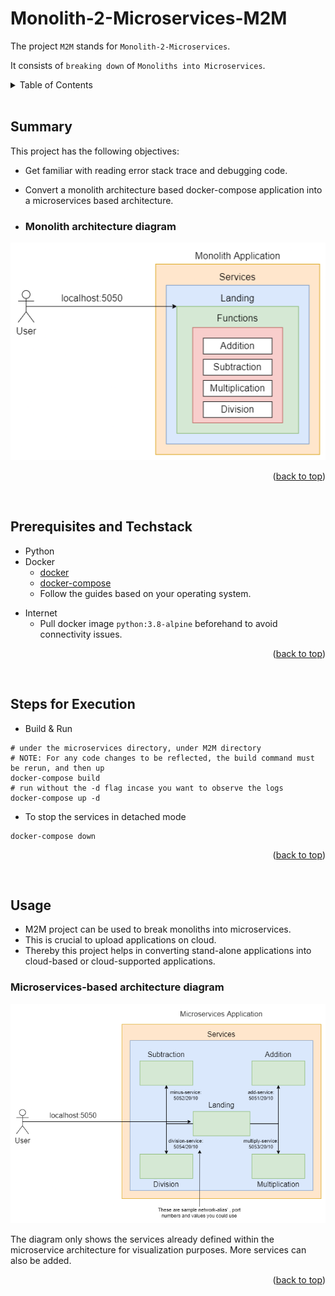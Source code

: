 <a name="readme-top"></a>

# Monolith-2-Microservices-M2M

The project ```M2M``` stands for ```Monolith-2-Microservices```.

It consists of ```breaking down``` of ```Monoliths into Microservices```.

<details>
  <summary color= blue >Table of Contents</summary>
<li>Summary</li>
<li> Prerequisites and Techstack</li>
<li> Steps for Execution</li>
<li> Usage</li>
<!--<li>Contributing</li>-->
</details>
</br>

## Summary
This project has the following objectives:
- Get familiar with reading error stack trace and debugging code.
- Convert a monolith architecture based docker-compose application into a microservices based architecture.

- ### Monolith architecture diagram
<p align="center">
  <img src="M2M/docs/microservices-initial.drawio.png" />
</p>


<p align="right">(<a href="#readme-top">back to top</a>)</p>
</br>

## Prerequisites and Techstack
* Python
* Docker 
  - [docker](https://docs.docker.com/engine/)
  -  [docker-compose](https://docs.docker.com/compose/install/)
  -   Follow the guides based on your operating system.
- Internet
  - Pull docker image `python:3.8-alpine` beforehand to avoid connectivity issues.

<p align="right">(<a href="#readme-top">back to top</a>)</p>
</br>


## Steps for Execution

* Build & Run
```
# under the microservices directory, under M2M directory
# NOTE: For any code changes to be reflected, the build command must be rerun, and then up
docker-compose build
# run without the -d flag incase you want to observe the logs
docker-compose up -d
```
* To stop the services in detached mode
```
docker-compose down
```

<p align="right">(<a href="#readme-top">back to top</a>)</p>
</br>

## Usage
* M2M project can be used to break monoliths into microservices.
* This is crucial to upload applications on cloud.
* Thereby this project helps in converting stand-alone applications into cloud-based or cloud-supported applications.
  
### Microservices-based architecture diagram
<p align="center">
  <img src="M2M/docs/microservices-final.drawio.png" />
  
<h7 align="center">The diagram only shows the services already defined within the microservice architecture for visualization purposes. More services can also be added.</h7>

</p>

<p align="right">(<a href="#readme-top">back to top</a>)</p>
</br>




